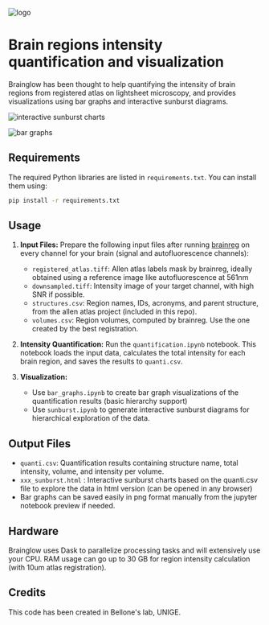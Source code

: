 ![logo](https://github.com/user-attachments/assets/6c3b36fa-6584-4be8-9d20-a1da1d79b20c)


# Brain regions intensity quantification and visualization

Brainglow has been thought to help quantifying the intensity of brain regions from registered atlas on lightsheet microscopy, and provides visualizations using bar graphs and interactive sunburst diagrams.

![interactive sunburst charts](https://github.com/user-attachments/assets/ea4d10c8-181a-4e11-b631-c507b9d04040)

![bar graphs](https://github.com/user-attachments/assets/9c5ff741-5864-4634-b111-8d2c86700369)

## Requirements

The required Python libraries are listed in `requirements.txt`. You can install them using:

```bash
pip install -r requirements.txt
```

## Usage

1. **Input Files:** Prepare the following input files after running [brainreg](https://github.com/brainglobe/brainreg-napari) on every channel for your brain (signal and autofluorescence channels):
    - `registered_atlas.tiff`: Allen atlas labels mask by brainreg, ideally obtained using a reference image like autofluorescence at 561nm
    - `downsampled.tiff`: Intensity image of your target channel, with high SNR if possible.
    - `structures.csv`: Region names, IDs, acronyms, and parent structure, from the allen atlas project (included in this repo).
    - `volumes.csv`: Region volumes, computed by brainreg. Use the one created by the best registration.

2. **Intensity Quantification:** Run the `quantification.ipynb` notebook. This notebook loads the input data, calculates the total intensity for each brain region, and saves the results to `quanti.csv`.

3. **Visualization:**
    - Use `bar_graphs.ipynb` to create bar graph visualizations of the quantification results (basic hierarchy support)
    - Use `sunburst.ipynb` to generate interactive sunburst diagrams for hierarchical exploration of the data.

## Output Files

- `quanti.csv`: Quantification results containing structure name, total intensity, volume, and intensity per volume.
- `xxx_sunburst.html` : Interactive sunburst charts based on the quanti.csv file to explore the data in html version (can be opened in any browser)
- Bar graphs can be saved easily in png format manually from the jupyter notebook preview if needed.

## Hardware

Brainglow uses Dask to parallelize processing tasks and will extensively use your CPU. RAM usage can go up to 30 GB for region intensity calculation (with 10um atlas registration).

## Credits
This code has been created in Bellone's lab, UNIGE.
